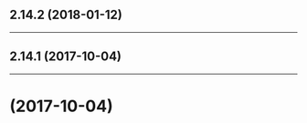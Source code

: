 <a name="2.14.2"></a>
## 2.14.2 (2018-01-12)

---

<a name="2.14.1"></a>
## 2.14.1 (2017-10-04)

---

<a name=""></a>
#  (2017-10-04)


